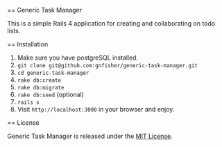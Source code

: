 == Generic Task Manager

This is a simple Rails 4 application for creating and collaborating on todo lists.

== Installation

1. Make sure you have postgreSQL installed.
2. `git clone git@github.com:gnfisher/generic-task-manager.git`
3. `cd generic-task-manager`
4. `rake db:create`
5. `rake db:migrate`
6. `rake db:seed` (optional)
7. `rails s`
8. Visit `http://localhost:3000` in your browser and enjoy.

== License

Generic Task Manager is released under the [MIT License](http://www.opensource.org/licenses/MIT).
